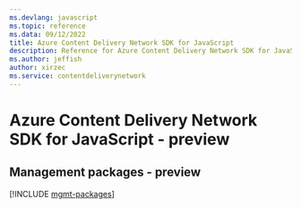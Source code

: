 ```yaml
---
ms.devlang: javascript
ms.topic: reference
ms.data: 09/12/2022
title: Azure Content Delivery Network SDK for JavaScript
description: Reference for Azure Content Delivery Network SDK for JavaScript
ms.author: jeffish
author: xirzec
ms.service: contentdeliverynetwork
---
```

# Azure Content Delivery Network SDK for JavaScript - preview

## Management packages - preview
[!INCLUDE [mgmt-packages](content-delivery-network-mgmt-index.md)]